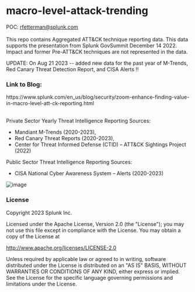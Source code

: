 # macro-level-attack-trending
POC: rfetterman@splunk.com </br></br>
This repo contains Aggregated ATT&amp;CK technique reporting data. This data supports the presentation from Splunk GovSummit December 14 2022. Impact and former Pre-ATT&CK techniques are not represented in the data.

UPDATE: On Aug 21 2023 -- added new data for the past year of M-Trends, Red Canary Threat Detection Report, and CISA Alerts ‼️

<h3>Link to Blog:</h3> https://www.splunk.com/en_us/blog/security/zoom-enhance-finding-value-in-macro-level-att-ck-reporting.html</br></br>

Private Sector Yearly Threat Intelligence Reporting Sources:
- Mandiant M-Trends (2020-2023), 
- Red Canary Threat Reports (2020-2023), 
- Center for Threat Informed Defense (CTID) – ATT&CK Sightings Project (2022)

Public Sector Threat Intelligence Reporting Sources:
- CISA National Cyber Awareness System – Alerts (2020-2023)

![image](3d-scatter.gif)

### License

Copyright 2023 Splunk Inc.

Licensed under the Apache License, Version 2.0 (the "License"); 
you may not use this file except in compliance with the License. 
You may obtain a copy of the License at

http://www.apache.org/licenses/LICENSE-2.0

Unless required by applicable law or agreed to in writing, 
software distributed under the License is distributed on an "AS IS" BASIS, 
WITHOUT WARRANTIES OR CONDITIONS OF ANY KIND, either express or implied.
See the License for the specific language governing permissions and limitations under the License.
